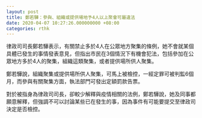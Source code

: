 ```yaml
---
layout: post
title: 鄭若驊：參與、組織或提供場地予4人以上聚會可屬違法
date: 2020-04-07 10:27:26.000000000 +08:00
categories: rthk
---
```


律政司司長鄭若驊表示，有關禁止多於4人在公眾地方聚集的條例，她不會就某個具體已發生的事情發表意見，但指出市民在3個情況下有機會犯法，包括參加在公眾地方多於4人的聚集，組織這類聚集，或者提供場所供人聚集。

鄭若驊說，組織聚集或提供場所供人聚集，可馬上被檢控，一經定罪可被判監6個月，而參與有關聚集方面，執法部門可發出定額罰款告票。

對於被指身為律政司司長，卻較少解釋與疫情相關的法例，鄭若驊說，她及同事都願意解釋，但強調不可以討論某些已在發生的事，因為事件有可能要提交至律政司決定是否檢控。
